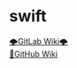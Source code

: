 # swift

[🌩GitLab Wiki🌩](http://devyhan93.ddns.net:30000/Wiki/swift/wikis/Swift_Language)<br/>
[🌈GitHub Wiki](https://github.com/devyhan93/swift/wiki)
